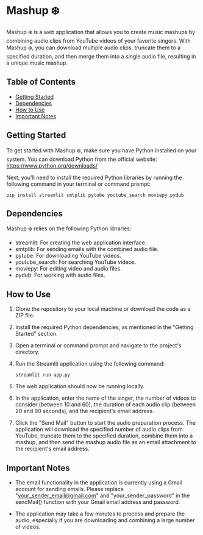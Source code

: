 # Mashup ❄️

Mashup ❄️ is a web application that allows you to create music mashups by combining audio clips from YouTube videos of your favorite singers. With Mashup ❄️, you can download multiple audio clips, truncate them to a specified duration, and then merge them into a single audio file, resulting in a unique music mashup.

## Table of Contents
- [Getting Started](#getting-started)
- [Dependencies](#dependencies)
- [How to Use](#how-to-use)
- [Important Notes](#important-notes)

## Getting Started

To get started with Mashup ❄️, make sure you have Python installed on your system. You can download Python from the official website: https://www.python.org/downloads/

Next, you'll need to install the required Python libraries by running the following command in your terminal or command prompt:

```
pip install streamlit smtplib pytube youtube_search moviepy pydub
```

## Dependencies

Mashup ❄️ relies on the following Python libraries:

- streamlit: For creating the web application interface.
- smtplib: For sending emails with the combined audio file.
- pytube: For downloading YouTube videos.
- youtube_search: For searching YouTube videos.
- moviepy: For editing video and audio files.
- pydub: For working with audio files.

## How to Use

1. Clone the repository to your local machine or download the code as a ZIP file.

2. Install the required Python dependencies, as mentioned in the "Getting Started" section.

3. Open a terminal or command prompt and navigate to the project's directory.

4. Run the Streamlit application using the following command:
   ```
   streamlit run app.py
   ```
5. The web application should now be running locally.

6. In the application, enter the name of the singer, the number of videos to consider (between 10 and 60), the duration of each audio clip (between 20 and 90 seconds), and the recipient's email address.

7. Click the "Send Mail" button to start the audio preparation process. The application will download the specified number of audio clips from YouTube, truncate them to the specified duration, combine them into a mashup, and then send the mashup audio file as an email attachment to the recipient's email address.

## Important Notes
- The email functionality in the application is currently using a Gmail account for sending emails. Please replace "your_sender_email@gmail.com" and "your_sender_password" in the sendMail() function with your Gmail email address and password.

- The application may take a few minutes to process and prepare the audio, especially if you are downloading and combining a large number of videos.
